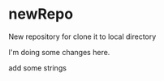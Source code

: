 # newRepo
New repository for clone it to local directory

I'm doing some changes here.

add some strings
